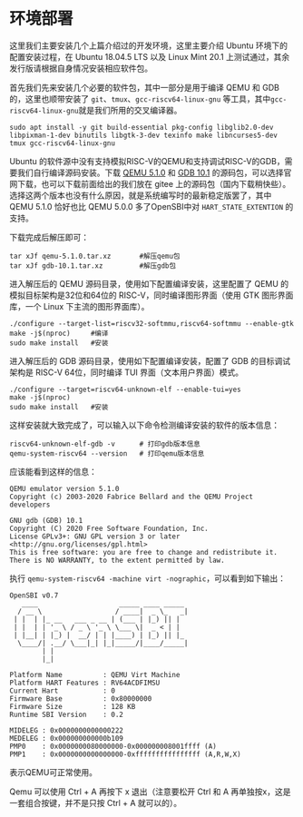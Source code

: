 # 环境部署

这里我们主要安装几个上篇介绍过的开发环境，这里主要介绍 Ubuntu 环境下的配置安装过程，在 Ubuntu 18.04.5 LTS 以及 Linux Mint 20.1 上测试通过，其余发行版请根据自身情况安装相应软件包。

首先我们先来安装几个必要的软件包，其中一部分是用于编译 QEMU 和 GDB 的，这里也顺带安装了 `git`、`tmux`、`gcc-riscv64-linux-gnu` 等工具，其中`gcc-riscv64-linux-gnu`就是我们所用的交叉编译器。

```shell
sudo apt install -y git build-essential pkg-config libglib2.0-dev libpixman-1-dev binutils libgtk-3-dev texinfo make libncurses5-dev tmux gcc-riscv64-linux-gnu
```

Ubuntu 的软件源中没有支持模拟RISC-V的QEMU和支持调试RISC-V的GDB，需要我们自行编译源码安装。下载 [QEMU 5.1.0](https://gitee.com/Hanabichan/lzu-oslab-resource/attach_files/521696/download/qemu-5.1.0.tar.xz) 和 [GDB 10.1](https://gitee.com/Hanabichan/lzu-oslab-resource/attach_files/521695/download/gdb-10.1.tar.xz) 的源码包，可以选择官网下载，也可以下载前面给出的我们放在 gitee 上的源码包（国内下载稍快些）。选择这两个版本也没有什么原因，就是系统编写时的最新稳定版罢了，其中 QEMU 5.1.0 恰好也比 QEMU 5.0.0 多了OpenSBI中对 `HART_STATE_EXTENTION` 的支持。

下载完成后解压即可：

```shell
tar xJf qemu-5.1.0.tar.xz		#解压qemu包
tar xJf gdb-10.1.tar.xz			#解压gdb包
```

进入解压后的 QEMU 源码目录，使用如下配置编译安装，这里配置了 QEMU 的模拟目标架构是32位和64位的 RISC-V，同时编译图形界面（使用 GTK 图形界面库，一个 Linux 下主流的图形界面库）。

```shell
./configure --target-list=riscv32-softmmu,riscv64-softmmu --enable-gtk
make -j$(nproc)		#编译
sudo make install	#安装
```

进入解压后的 GDB 源码目录，使用如下配置编译安装，配置了 GDB 的目标调试架构是 RISC-V 64位，同时编译 TUI 界面（文本用户界面）模式。

```shell
./configure --target=riscv64-unknown-elf --enable-tui=yes
make -j$(nproc)
sudo make install	#安装
```

这样安装就大致完成了，可以输入以下命令检测编译安装的软件的版本信息：

```shell
riscv64-unknown-elf-gdb -v		# 打印gdb版本信息
qemu-system-riscv64 --version	# 打印qemu版本信息
```

应该能看到这样的信息：

```
QEMU emulator version 5.1.0
Copyright (c) 2003-2020 Fabrice Bellard and the QEMU Project developers
```

```
GNU gdb (GDB) 10.1
Copyright (C) 2020 Free Software Foundation, Inc.
License GPLv3+: GNU GPL version 3 or later <http://gnu.org/licenses/gpl.html>
This is free software: you are free to change and redistribute it.
There is NO WARRANTY, to the extent permitted by law.
```

执行 `qemu-system-riscv64 -machine virt -nographic`，可以看到如下输出：

```
OpenSBI v0.7
   ____                    _____ ____ _____
  / __ \                  / ____|  _ \_   _|
 | |  | |_ __   ___ _ __ | (___ | |_) || |
 | |  | | '_ \ / _ \ '_ \ \___ \|  _ < | |
 | |__| | |_) |  __/ | | |____) | |_) || |_
  \____/| .__/ \___|_| |_|_____/|____/_____|
        | |
        |_|

Platform Name          : QEMU Virt Machine
Platform HART Features : RV64ACDFIMSU
Current Hart           : 0
Firmware Base          : 0x80000000
Firmware Size          : 128 KB
Runtime SBI Version    : 0.2

MIDELEG : 0x0000000000000222
MEDELEG : 0x000000000000b109
PMP0    : 0x0000000080000000-0x000000008001ffff (A)
PMP1    : 0x0000000000000000-0xffffffffffffffff (A,R,W,X)
```

表示QEMU可正常使用。

Qemu 可以使用 Ctrl + A 再按下 x 退出（注意要松开 Ctrl 和 A 再单独按x，这是一套组合按键，并不是只按 Ctrl + A 就可以的）。
